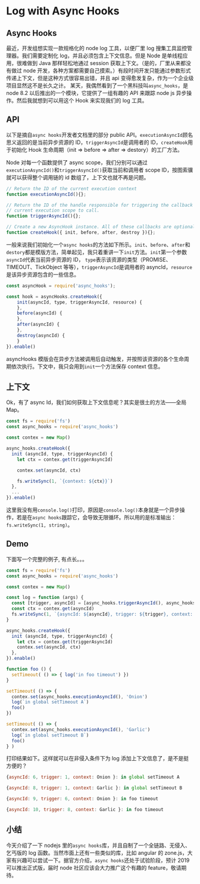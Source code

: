 # Log with Async Hooks

## Async Hooks

最近，开发组想实现一款规格化的 node log 工具，以便厂里 log 搜集工具监控管理器。我们需要定制化 log，并且必须包含上下文信息。但是 Node 是单线程应用，很难做到 Java 那样轻松地通过 session 获取上下文。（是的，厂里从来都没有做过 node 开发，各种方案都需要自己摸索。）有段时间开发只能通过参数形式传递上下文，但是这种方式很容易出错，并且 api 变得愈发复杂，作为一个企业级项目显然这不是长久之计。
某天，我偶然看到了一个黑科技叫`async_hooks`，是 node 8.2 以后推出的一个模块，它提供了一组有趣的 API 来跟踪 node js 异步操作。然后我就想到可以用这个 Hook 来实现我们的 log 工具。

## API

以下是摘自`async hooks`开发者文档里的部分 public API。`executionAsyncId`顾名思义返回的是当前异步资源的 ID，`triggerAsyncId`是调用者的 ID，`createHook`用于初始化 Hook 生命周期（init => before => after => destory）的工厂方法。

Node 对每一个函数提供了 async scope，我们分别可以通过`executionAsyncId()`和`triggerAsyncId()`获取当前和调用者 scope ID，按图索骥就可以获得整个调用链的 id 数组了，上下文也就不再是问题。

```javascript
// Return the ID of the current execution context
function executionAsyncId(){};

// Return the ID of the handle responsible for triggering the callback of the
// current execution scope to call.
function triggerAsyncId(){};

// Create a new AsyncHook instance. All of these callbacks are optional.
function createHook({ init, before, after, destroy }){};
```


一般来说我们初始化一个`async hooks`的方法如下所示。`init`、`before`、`after`和`destory`都是模版方法，简单起见，我只着重讲一下`init`方法。`init`第一个参数`asyncId`代表当前异步资源的 ID， `type`表示该资源的类型（PROMISE、TIMEOUT、TickObject 等等），`triggerAsyncId`是调用者的 asyncId，`resource`是该异步资源包含的一些信息。

```javascript
const asyncHook = require('async_hooks');

const hook = asyncHooks.createHook({
    init(asyncId, type, triggerAsyncId, resource) {
    },
    before(asyncId) {
    },
    after(asyncId) {
    },
    destroy(asyncId) {
    }
}).enable()
```

asyncHooks 模版会在异步方法被调用后自动触发，并按照该资源的各个生命周期依次执行。下文中，我只会用到`init`一个方法保存 context 信息。

## 上下文

Ok，有了 async Id，我们如何获取上下文信息呢？其实是很土的方法——全局 Map。

```javascript
const fs = require('fs')
const async_hooks = require('async_hooks')

const contex = new Map()

async_hooks.createHook({
  init (asyncId, type, triggerAsyncId) {
    let ctx = contex.get(triggerAsyncId)

    contex.set(asyncId, ctx)

    fs.writeSync(1, `{context: ${ctx}}`)
  },
  ...
}).enable()

```

这里我没有用`console.log()`打印，原因是`console.log()`本身就是一个异步操作，若是在`async hooks`跟踪它，会导致无限循环。所以用的是标准输出：`fs.writeSync(1, string)`。

## Demo

下面写一个完整的例子, 有点长。。。

```javascript
const fs = require('fs')
const async_hooks = require('async_hooks')

const contex = new Map()

const log = function (args) {
  const [trigger, asyncId] = [async_hooks.triggerAsyncId(), async_hooks.executionAsyncId()]
  const ctx = contex.get(asyncId)
  fs.writeSync(1, `{asyncId: ${asyncId}, trigger: ${trigger}, context: ${ctx} }: ${args}\n\n`)
}

async_hooks.createHook({
  init (asyncId, type, triggerAsyncId) {
    let ctx = contex.get(triggerAsyncId)
    contex.set(asyncId, ctx)
  },
}).enable()

function foo () {
  setTimeout( () => { log('in foo timeout') })
}

setTimeout( () => {
  contex.set(async_hooks.executionAsyncId(), 'Onion')
  log(`in global setTimeout A`)
  foo()
})

setTimeout( () => {
  contex.set(async_hooks.executionAsyncId(), 'Garlic')
  log(`in global setTimeout B`)
  foo()
} )
```

打印结果如下。这样就可以在非侵入条件下为 log 添加上下文信息了，是不是挺方便的？

```javascript
{asyncId: 6, trigger: 1, context: Onion }: in global setTimeout A

{asyncId: 8, trigger: 1, context: Garlic }: in global setTimeout B

{asyncId: 9, trigger: 6, context: Onion }: in foo timeout

{asyncId: 10, trigger: 8, context: Garlic }: in foo timeout
```

## 小结

今天介绍了一下 nodejs 里的`async hooks`库，并且自制了一个全链路、无侵入、乞丐版的 log 函数。当然市面上还有一些类似的库，比如 angular 的 zone.js，大家有兴趣可以尝试一下。据官方介绍，`async hooks`还处于试验阶段，预计 2019 可以推出正式版，届时 node 社区应该会大力推广这个有趣的 feature，敬请期待。

